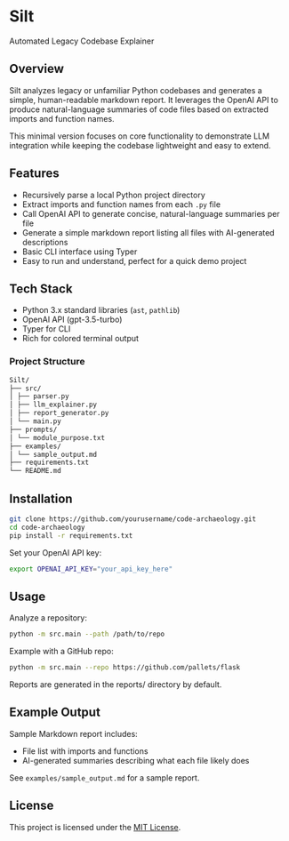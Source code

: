 # Silt

Automated Legacy Codebase Explainer

## Overview

Silt analyzes legacy or unfamiliar Python codebases and generates a simple, human-readable markdown report. It leverages the OpenAI API to produce natural-language summaries of code files based on extracted imports and function names.

This minimal version focuses on core functionality to demonstrate LLM integration while keeping the codebase lightweight and easy to extend.

## Features

- Recursively parse a local Python project directory
- Extract imports and function names from each `.py` file
- Call OpenAI API to generate concise, natural-language summaries per file
- Generate a simple markdown report listing all files with AI-generated descriptions
- Basic CLI interface using Typer
- Easy to run and understand, perfect for a quick demo project

## Tech Stack

- Python 3.x standard libraries (`ast`, `pathlib`)
- OpenAI API (gpt-3.5-turbo)
- Typer for CLI
- Rich for colored terminal output

### Project Structure
```bash
Silt/
├── src/
│ ├── parser.py
│ ├── llm_explainer.py
│ ├── report_generator.py
│ └── main.py
├── prompts/
│ └── module_purpose.txt
├── examples/
│ └── sample_output.md
├── requirements.txt
└── README.md
```


## Installation

```bash
git clone https://github.com/yourusername/code-archaeology.git
cd code-archaeology
pip install -r requirements.txt
```

Set your OpenAI API key:
```bash
export OPENAI_API_KEY="your_api_key_here"
```

## Usage

Analyze a repository:
```bash
python -m src.main --path /path/to/repo
```

Example with a GitHub repo:
```bash
python -m src.main --repo https://github.com/pallets/flask
```

Reports are generated in the reports/ directory by default.

## Example Output
Sample Markdown report includes:
- File list with imports and functions
- AI-generated summaries describing what each file likely does

See `examples/sample_output.md` for a sample report.

## License
This project is licensed under the [MIT License](./LICENSE).